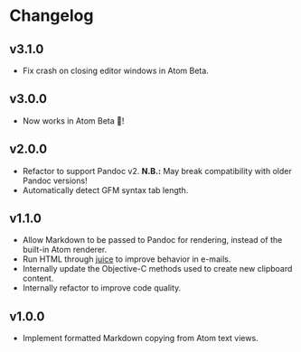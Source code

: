 # Changelog
## v3.1.0
* Fix crash on closing editor windows in Atom Beta.

## v3.0.0
* Now works in Atom Beta :tada:!

## v2.0.0
* Refactor to support Pandoc v2. **N.B.:** May break compatibility with older Pandoc versions!
* Automatically detect GFM syntax tab length.

## v1.1.0
* Allow Markdown to be passed to Pandoc for rendering, instead of the built-in Atom renderer.
* Run HTML through [juice](https://github.com/Automattic/juice) to improve behavior in e-mails.
* Internally update the Objective-C methods used to create new clipboard content.
* Internally refactor to improve code quality.

## v1.0.0
* Implement formatted Markdown copying from Atom text views.
